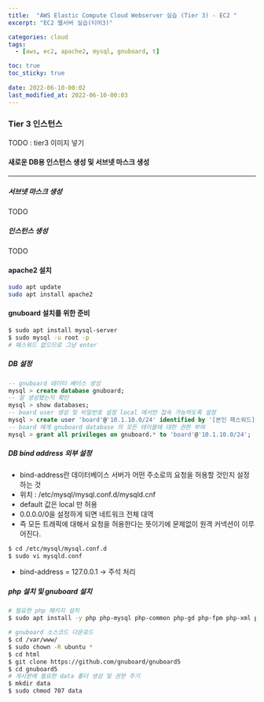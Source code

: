 ```yaml
---
title:  "AWS Elastic Compute Cloud Webserver 실습 (Tier 3) - EC2 "
excerpt: "EC2 웹서버 실습(티어3)"

categories: cloud
tags:
  - [aws, ec2, apache2, mysql, gnuboard, t]

toc: true
toc_sticky: true
 
date: 2022-06-10-00:02
last_modified_at: 2022-06-10-00:03
---
```

### Tier 3 인스턴스
TODO : tier3 이미지 넣기

#### 새로운 DB용 인스턴스 생성 및 서브넷 마스크 생성
* * *
##### 서브넷 마스크 생성
TODO 
##### 인스턴스 생성
TODO 

#### apache2 설치
```bash
sudo apt update
sudo apt install apache2
```

#### gnuboard 설치를 위한 준비
```bash
$ sudo apt install mysql-server
$ sudo mysql -u root -p
# 패스워드 없으므로 그냥 enter
```
##### DB 설정
```sql
-- gnuboard 데이터 베이스 생성
mysql > create database gnuboard;
-- 잘 생성됐는지 확인
mysql > show databases;
-- board user 생성 및 비밀번호 설정 local 에서만 접속 가능하도록 설정
mysql > create user 'board'@'10.1.10.0/24' identified by '[본인 패스워드]';
-- board 에게 gnuboard database 의 모든 테이블에 대한 권한 부여
mysql > grant all privileges on gnuboard.* to 'board'@'10.1.10.0/24';
```

##### DB bind address 외부 설정
- bind-address란 데이터베이스 서버가 어떤 주소로의 요청을 허용할 것인지 설정하는 것
- 위치 : /etc/mysql/mysql.conf.d/mysqld.cnf
- default 값은 local 만 허용
- 0.0.0.0/0을 설정하게 되면 네트워크 전체 대역
- 즉 모든 트래픽에 대해서 요청을 허용한다는 뜻이기에 문제없이 원격 커넥션이 이루어진다. 


```bash
$ cd /etc/mysql/mysql.conf.d
$ sudo vi mysqld.conf
```

- bind-address      = 127.0.0.1 -> 주석 처리

##### php 설치 및 gnuboard 설치
```bash
# 필요한 php 패키지 설치
$ sudo apt install -y php php-mysql php-common php-gd php-fpm php-xml php-json php-curl git
```

```bash
# gnuboard 소스코드 다운로드
$ cd /var/www/
$ sudo chown -R ubuntu *
$ cd html
$ git clone https://github.com/gnuboard/gnuboard5
$ cd gnuboard5
# 게시판에 필요한 data 폴더 생성 및 권한 주기
$ mkdir data
$ sudo chmod 707 data
```

